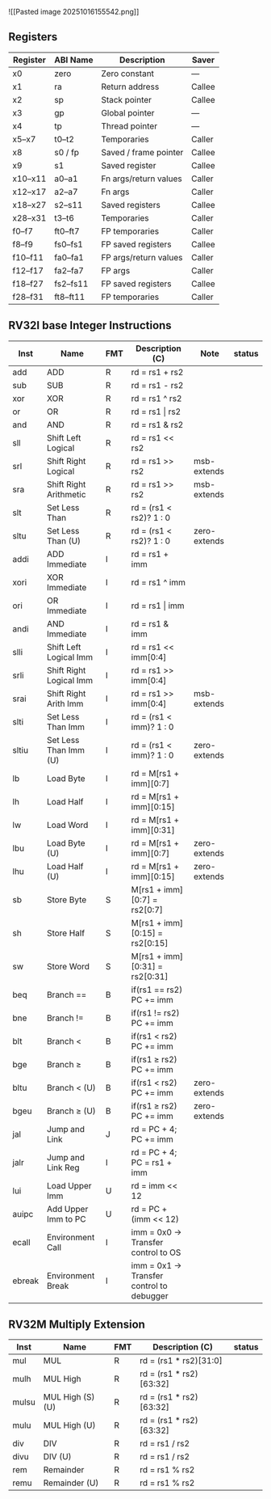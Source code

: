![[Pasted image 20251016155542.png]]

## Registers
| Register | ABI Name | Description           | Saver  |
| -------- | -------- | --------------------- | ------ |
| x0       | zero     | Zero constant         | —      |
| x1       | ra       | Return address        | Callee |
| x2       | sp       | Stack pointer         | Callee |
| x3       | gp       | Global pointer        | —      |
| x4       | tp       | Thread pointer        | —      |
| x5–x7    | t0–t2    | Temporaries           | Caller |
| x8       | s0 / fp  | Saved / frame pointer | Callee |
| x9       | s1       | Saved register        | Callee |
| x10–x11  | a0–a1    | Fn args/return values | Caller |
| x12–x17  | a2–a7    | Fn args               | Caller |
| x18–x27  | s2–s11   | Saved registers       | Callee |
| x28–x31  | t3–t6    | Temporaries           | Caller |
| f0–f7    | ft0–ft7  | FP temporaries        | Caller |
| f8–f9    | fs0–fs1  | FP saved registers    | Callee |
| f10–f11  | fa0–fa1  | FP args/return values | Caller |
| f12–f17  | fa2–fa7  | FP args               | Caller |
| f18–f27  | fs2–fs11 | FP saved registers    | Callee |
| f28–f31  | ft8–ft11 | FP temporaries        | Caller |


## RV32I base Integer Instructions
| Inst   | Name                    | FMT | Description (C)                          | Note         | status |
| ------ | ----------------------- | --- | ---------------------------------------- | ------------ | ------ |
| add    | ADD                     | R   | rd = rs1 + rs2                           |              |        |
| sub    | SUB                     | R   | rd = rs1 - rs2                           |              |        |
| xor    | XOR                     | R   | rd = rs1 ^ rs2                           |              |        |
| or     | OR                      | R   | rd = rs1 \| rs2                          |              |        |
| and    | AND                     | R   | rd = rs1 & rs2                           |              |        |
| sll    | Shift Left Logical      | R   | rd = rs1 << rs2                          |              |        |
| srl    | Shift Right Logical     | R   | rd = rs1 >> rs2                          | msb-extends  |        |
| sra    | Shift Right Arithmetic  | R   | rd = rs1 >> rs2                          | msb-extends  |        |
| slt    | Set Less Than           | R   | rd = (rs1 < rs2)? 1 : 0                  |              |        |
| sltu   | Set Less Than (U)       | R   | rd = (rs1 < rs2)? 1 : 0                  | zero-extends |        |
| addi   | ADD Immediate           | I   | rd = rs1 + imm                           |              |        |
| xori   | XOR Immediate           | I   | rd = rs1 ^ imm                           |              |        |
| ori    | OR Immediate            | I   | rd = rs1 \| imm                          |              |        |
| andi   | AND Immediate           | I   | rd = rs1 & imm                           |              |        |
| slli   | Shift Left Logical Imm  | I   | rd = rs1 << imm[0:4]                     |              |        |
| srli   | Shift Right Logical Imm | I   | rd = rs1 >> imm[0:4]                     |              |        |
| srai   | Shift Right Arith Imm   | I   | rd = rs1 >> imm[0:4]                     | msb-extends  |        |
| slti   | Set Less Than Imm       | I   | rd = (rs1 < imm)? 1 : 0                  |              |        |
| sltiu  | Set Less Than Imm (U)   | I   | rd = (rs1 < imm)? 1 : 0                  | zero-extends |        |
| lb     | Load Byte               | I   | rd = M[rs1 + imm][0:7]                   |              |        |
| lh     | Load Half               | I   | rd = M[rs1 + imm][0:15]                  |              |        |
| lw     | Load Word               | I   | rd = M[rs1 + imm][0:31]                  |              |        |
| lbu    | Load Byte (U)           | I   | rd = M[rs1 + imm][0:7]                   | zero-extends |        |
| lhu    | Load Half (U)           | I   | rd = M[rs1 + imm][0:15]                  | zero-extends |        |
| sb     | Store Byte              | S   | M[rs1 + imm][0:7] = rs2[0:7]             |              |        |
| sh     | Store Half              | S   | M[rs1 + imm][0:15] = rs2[0:15]           |              |        |
| sw     | Store Word              | S   | M[rs1 + imm][0:31] = rs2[0:31]           |              |        |
| beq    | Branch ==               | B   | if(rs1 == rs2) PC += imm                 |              |        |
| bne    | Branch !=               | B   | if(rs1 != rs2) PC += imm                 |              |        |
| blt    | Branch <                | B   | if(rs1 < rs2) PC += imm                  |              |        |
| bge    | Branch ≥                | B   | if(rs1 ≥ rs2) PC += imm                  |              |        |
| bltu   | Branch < (U)            | B   | if(rs1 < rs2) PC += imm                  | zero-extends |        |
| bgeu   | Branch ≥ (U)            | B   | if(rs1 ≥ rs2) PC += imm                  | zero-extends |        |
| jal    | Jump and Link           | J   | rd = PC + 4; PC += imm                   |              |        |
| jalr   | Jump and Link Reg       | I   | rd = PC + 4; PC = rs1 + imm              |              |        |
| lui    | Load Upper Imm          | U   | rd = imm << 12                           |              |        |
| auipc  | Add Upper Imm to PC     | U   | rd = PC + (imm << 12)                    |              |        |
| ecall  | Environment Call        | I   | imm = 0x0 → Transfer control to OS       |              |        |
| ebreak | Environment Break       | I   | imm = 0x1 → Transfer control to debugger |              |        |

## RV32M Multiply Extension
| Inst  | Name            | FMT | Description (C)         | status |
| ----- | --------------- | --- | ----------------------- | ------ |
| mul   | MUL             | R   | rd = (rs1 * rs2)[31:0]  |        |
| mulh  | MUL High        | R   | rd = (rs1 * rs2)[63:32] |        |
| mulsu | MUL High (S)(U) | R   | rd = (rs1 * rs2)[63:32] |        |
| mulu  | MUL High (U)    | R   | rd = (rs1 * rs2)[63:32] |        |
| div   | DIV             | R   | rd = rs1 / rs2          |        |
| divu  | DIV (U)         | R   | rd = rs1 / rs2          |        |
| rem   | Remainder       | R   | rd = rs1 % rs2          |        |
| remu  | Remainder (U)   | R   | rd = rs1 % rs2          |        |
